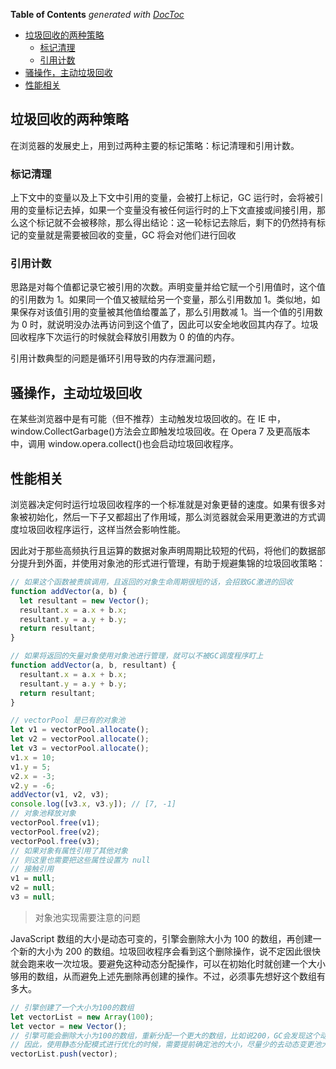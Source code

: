 <!-- START doctoc generated TOC please keep comment here to allow auto update -->
<!-- DON'T EDIT THIS SECTION, INSTEAD RE-RUN doctoc TO UPDATE -->
**Table of Contents**  *generated with [DocToc](https://github.com/thlorenz/doctoc)*

- [垃圾回收的两种策略](#%E5%9E%83%E5%9C%BE%E5%9B%9E%E6%94%B6%E7%9A%84%E4%B8%A4%E7%A7%8D%E7%AD%96%E7%95%A5)
  - [标记清理](#%E6%A0%87%E8%AE%B0%E6%B8%85%E7%90%86)
  - [引用计数](#%E5%BC%95%E7%94%A8%E8%AE%A1%E6%95%B0)
- [骚操作，主动垃圾回收](#%E9%AA%9A%E6%93%8D%E4%BD%9C%E4%B8%BB%E5%8A%A8%E5%9E%83%E5%9C%BE%E5%9B%9E%E6%94%B6)
- [性能相关](#%E6%80%A7%E8%83%BD%E7%9B%B8%E5%85%B3)

<!-- END doctoc generated TOC please keep comment here to allow auto update -->

## 垃圾回收的两种策略

在浏览器的发展史上，用到过两种主要的标记策略：标记清理和引用计数。

### 标记清理

上下文中的变量以及上下文中引用的变量，会被打上标记，GC 运行时，会将被引用的变量标记去掉，如果一个变量没有被任何运行时的上下文直接或间接引用，那么这个标记就不会被移除，那么得出结论：这一轮标记去除后，剩下的仍然持有标记的变量就是需要被回收的变量，GC 将会对他们进行回收

### 引用计数

思路是对每个值都记录它被引用的次数。声明变量并给它赋一个引用值时，这个值的引用数为 1。如果同一个值又被赋给另一个变量，那么引用数加 1。类似地，如果保存对该值引用的变量被其他值给覆盖了，那么引用数减 1。当一个值的引用数为 0 时，就说明没办法再访问到这个值了，因此可以安全地收回其内存了。垃圾回收程序下次运行的时候就会释放引用数为 0 的值的内存。

引用计数典型的问题是循环引用导致的内存泄漏问题，

## 骚操作，主动垃圾回收

在某些浏览器中是有可能（但不推荐）主动触发垃圾回收的。在 IE 中， window.CollectGarbage()方法会立即触发垃圾回收。在 Opera 7 及更高版本中，调用 window.opera.collect()也会启动垃圾回收程序。

## 性能相关

浏览器决定何时运行垃圾回收程序的一个标准就是对象更替的速度。如果有很多对象被初始化，然后一下子又都超出了作用域，那么浏览器就会采用更激进的方式调度垃圾回收程序运行，这样当然会影响性能。

因此对于那些高频执行且运算的数据对象声明周期比较短的代码，将他们的数据部分提升到外面，并使用对象池的形式进行管理，有助于规避集锦的垃圾回收策略：

```js
// 如果这个函数被贵嫔调用，且返回的对象生命周期很短的话，会招致GC激进的回收
function addVector(a, b) {
  let resultant = new Vector();
  resultant.x = a.x + b.x;
  resultant.y = a.y + b.y;
  return resultant;
}

// 如果将返回的矢量对象使用对象池进行管理，就可以不被GC调度程序盯上
function addVector(a, b, resultant) {
  resultant.x = a.x + b.x;
  resultant.y = a.y + b.y;
  return resultant;
}

// vectorPool 是已有的对象池
let v1 = vectorPool.allocate();
let v2 = vectorPool.allocate();
let v3 = vectorPool.allocate();
v1.x = 10;
v1.y = 5;
v2.x = -3;
v2.y = -6;
addVector(v1, v2, v3);
console.log([v3.x, v3.y]); // [7, -1]
// 对象池释放对象
vectorPool.free(v1);
vectorPool.free(v2);
vectorPool.free(v3);
// 如果对象有属性引用了其他对象
// 则这里也需要把这些属性设置为 null
// 接触引用
v1 = null;
v2 = null;
v3 = null;
```

> 对象池实现需要注意的问题

JavaScript 数组的大小是动态可变的，引擎会删除大小为 100 的数组，再创建一个新的大小为 200 的数组。垃圾回收程序会看到这个删除操作，说不定因此很快就会跑来收一次垃圾。要避免这种动态分配操作，可以在初始化时就创建一个大小够用的数组，从而避免上述先删除再创建的操作。不过，必须事先想好这个数组有多大。

```js
// 引擎创建了一个大小为100的数组
let vectorList = new Array(100);
let vector = new Vector();
// 引擎可能会删除大小为100的数组，重新分配一个更大的数组，比如说200，GC会发现这个动作，然后拉起回收任务
// 因此，使用静态分配模式进行优化的时候，需要提前确定池的大小，尽量少的去动态变更池大小
vectorList.push(vector);
```
